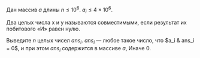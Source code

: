 Дан массив $a$ длины $n \le 10^6$. $a_i \le 4 \times 10^6$.

Два целых числа x и y называются совместимыми, если результат их побитового «И» равен нулю.

Выведите $n$ целых чисел $ans_i$. $ans_i$ &mdash; любое такое число, что $a_i & ans_i = 0$, и при этом $ans_i$ содержится в массиве $a$, Иначе $0$.
